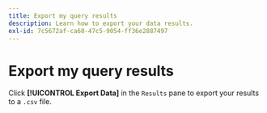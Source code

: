 ```yaml
---
title: Export my query results
description: Learn how to export your data results.
exl-id: 7c5672af-ca60-47c5-9054-ff36e2887497
---
```

# Export my query results

Click **[!UICONTROL Export Data]** in the `Results` pane to export your results to a `.csv` file.
